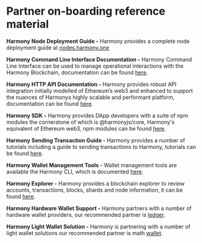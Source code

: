 # Partner on-boarding reference material

**Harmony Node Deployment Guide -** Harmony provides a complete node deployment guide at [nodes.harmony.one](https://nodes.harmony.one/)

**Harmony Command Line Interface Documentation -** Harmony Command Line Interface can be used to manage operational interactions with the Harmony Blockchain, documentation can be found [here](https://docs.harmony.one/sdk-wiki/command-line-interface/using-the-harmony-cli-tool).

**Harmony HTTP API Documentation -** Harmony provides robust API integration initially modelled of Ethereum’s web3 and enhanced to support the nuances of Harmonys highly scalable and performant platform, documentation can be found [here](https://docs.harmony.one/sdk-wiki/api-developers-guide/overview).

**Harmony SDK -** Harmony provides DApp developers with a suite of npm modules the cornerstone of which is @harmonyjs/core, Harmony's equivalent of Ethereum web3, npm modules can be found [here](https://www.npmjs.com/search?q=%40harmony-js).

**Harmony Sending Transaction Guide -** Harmony provides a number of tutorials including a guide to sending transactions to Harmony, tutorials can be found [here](https://docs.harmony.one/sdk-wiki/).

**Harmony Wallet Management Tools -** Wallet management tools are available the Harmony CLI, which is documented [here](https://docs.harmony.one/sdk-wiki/command-line-interface/using-the-harmony-cli-tool).

**Harmony Explorer -** Harmony provides a blockchain explorer to review accounts, transactions, blocks, shards and node information, it can be found [here](https://explorer.harmony.one/#/).

**Harmony Hardware Wallet Support -** Harmony partners with a number of hardware wallet providers, our recommended partner is [ledger](https://www.ledger.com/).

**Harmony Light Wallet Solution -** Harmony is partnering with a number of light wallet solutions our recommended partner is math [wallet](https://www.mathwallet.org/en/).

